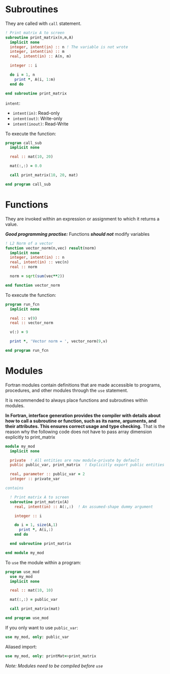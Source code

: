 # Subroutines
They are called with `call` statement.

``` fortran
! Print matrix A to screen
subroutine print_matrix(n,m,A)
  implicit none
  integer, intent(in) :: n ! The variable is not wrote
  integer, intent(in) :: m
  real, intent(in) :: A(n, m)

  integer :: i

  do i = 1, n
    print *, A(i, 1:m)
  end do

end subroutine print_matrix
```

`intent`:
- `intent(in)`: Read-only
- `intent(out)`: Write-only
- `intent(inout)`: Read-Write

To execute the function:

``` fortran
program call_sub
  implicit none

  real :: mat(10, 20)

  mat(:,:) = 0.0

  call print_matrix(10, 20, mat)

end program call_sub
```


# Functions
They are invoked within an expression or assignment to which it returns a value.

***Good programming practise:*** Functions ***should not*** modify variables

``` fortran
! L2 Norm of a vector
function vector_norm(n,vec) result(norm)
  implicit none
  integer, intent(in) :: n
  real, intent(in) :: vec(n)
  real :: norm

  norm = sqrt(sum(vec**2))

end function vector_norm
```

To execute the function:
``` fortran
program run_fcn
  implicit none

  real :: v(9)
  real :: vector_norm

  v(:) = 9

  print *, 'Vector norm = ', vector_norm(9,v)

end program run_fcn
```

# Modules
Fortran modules contain definitions that are made accessible to programs, procedures, and other modules through the `use` statement.

It is recommended to always place functions and subroutines within modules.

**In Fortran, interface generation provides the compiler with details about how to call a subroutine or function, such as its name, arguments, and their attributes. This ensures correct usage and type checking.** That is the reason why the following code does not have to pass array dimension explicitly to print_matrix

``` fortran
module my_mod
  implicit none

  private  ! All entities are now module-private by default
  public public_var, print_matrix  ! Explicitly export public entities

  real, parameter :: public_var = 2
  integer :: private_var

contains

  ! Print matrix A to screen
  subroutine print_matrix(A)
    real, intent(in) :: A(:,:)  ! An assumed-shape dummy argument

    integer :: i

    do i = 1, size(A,1)
      print *, A(i,:)
    end do

  end subroutine print_matrix

end module my_mod
```

To `use` the module within a program:
```fortran
program use_mod
  use my_mod
  implicit none

  real :: mat(10, 10)

  mat(:,:) = public_var

  call print_matrix(mat)

end program use_mod
``` 

If you only want to use `public_var`:
```fortran
use my_mod, only: public_var
```

Aliased import:
```fortran
use my_mod, only: printMat=>print_matrix
```

*Note: Modules need to be compiled before `use`*